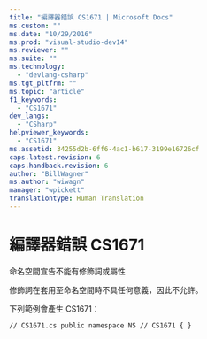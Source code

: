 ```yaml
---
title: "編譯器錯誤 CS1671 | Microsoft Docs"
ms.custom: ""
ms.date: "10/29/2016"
ms.prod: "visual-studio-dev14"
ms.reviewer: ""
ms.suite: ""
ms.technology: 
  - "devlang-csharp"
ms.tgt_pltfrm: ""
ms.topic: "article"
f1_keywords: 
  - "CS1671"
dev_langs: 
  - "CSharp"
helpviewer_keywords: 
  - "CS1671"
ms.assetid: 34255d2b-6ff6-4ac1-b617-3199e16726cf
caps.latest.revision: 6
caps.handback.revision: 6
author: "BillWagner"
ms.author: "wiwagn"
manager: "wpickett"
translationtype: Human Translation
---
```

# 編譯器錯誤 CS1671
命名空間宣告不能有修飾詞或屬性  
  
 修飾詞在套用至命名空間時不具任何意義，因此不允許。  
  
 下列範例會產生 CS1671：  
  
```  
// CS1671.cs public namespace NS // CS1671 { }  
```